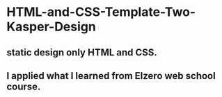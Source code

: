 # HTML-and-CSS-Template-Two-Kasper-Design

## static design only HTML and CSS.

## I applied what I learned from Elzero web school course.

